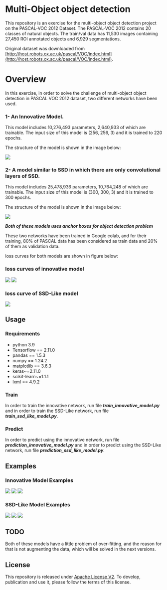 # Multi-Object object detection

This repository is an exercise for the multi-object object detection project on the PASCAL-VOC 2012 Dataset.
The PASCAL-VOC 2012 contains 20 classes of natural objects. The train/val data has 11,530 images containing 27,450 ROI 
annotated objects and 6,929 segmentations.

Original dataset was downloaded from [http://host.robots.ox.ac.uk/pascal/VOC/index.html](http://host.robots.ox.ac.uk/pascal/VOC/index.html).

# Overview

In this exercise, in order to solve the challenge of multi-object object detection in PASCAL VOC 2012 dataset, two 
different networks have been used. 
### 1- An Innovative Model.

This model includes 10,276,493 parameters, 2,640,933 of which are trainable. The input size of this model is 
(256, 256, 3) and it is trained to 220 epochs.

The structure of the model is shown in the image below:

<img src="./images/innovative%20model%20graph.png">

### 2- A model similar to SSD in which there are only convolutional layers of SSD.

This model includes 25,478,936 parameters, 10,764,248 of which are trainable. The input size of this model is 
(300, 300, 3) and it is trained to 300 epochs.

The structure of the model is shown in the image below:

<img src="./images/ssd-like%20model%20graph.png">

***Both of these models uses anchor boxes for object detection problem***

These two networks have been trained in Google colab, and for their training, 80% of PASCAL data has been considered as train 
data and 20% of them as validation data.

loss curves for both models are shown in figure below:

### loss curves of innovative model

<img src="./images/class_loss%20innovative%20model.png">
<img src="./images/offset_loss%20innovative%20model.png">

### loss curve of SSD-Like model

<img src="./images/loss%20SSD-like%20model.png">

## Usage

### Requirements

- python 3.9
- Tensorflow == 2.11.0
- pandas == 1.5.3
- numpy == 1.24.2
- matplotlib == 3.6.3
- keras~=2.11.0
- scikit-learn~=1.1.1
- lxml == 4.9.2

### Train

In order to train the innovative network, run file ***train_innovative_model.py*** and in order to train the SSD-Like
network, run file ***train_ssd_like_model.py***.

### Predict

In order to predict using the innovative network, run file ***prediction_innovative_model.py*** and in order to predict 
using the SSD-Like network, run file ***prediction_ssd_like_model.py***.

## Examples

### Innovative Model Examples

<img src="./images/prediction%20innovative%20model/fig%201.png">
<img src="./images/prediction%20innovative%20model/fig%202.png">
<img src="./images/prediction%20innovative%20model/fig%203.png">

### SSD-Like Model Examples

<img src="./images/prediction%20ssd_like%20model/fig%201.png">
<img src="./images/prediction%20ssd_like%20model/fig%202.png">
<img src="./images/prediction%20ssd_like%20model/fig%203.png">

## TODO

Both of these models have a little problem of over-fitting, and the reason for that is not augmenting the data, which 
will be solved in the next versions.

## License
This repository is released under [Apache License V2](http://www.apache.org/licenses/LICENSE-2.0). To develop,
publication and use it, please follow the terms of this license.
